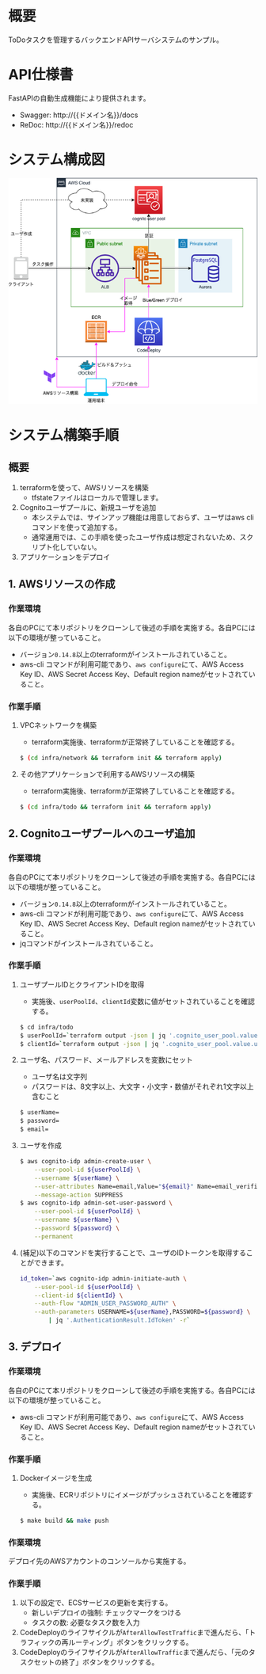 # 概要
ToDoタスクを管理するバックエンドAPIサーバシステムのサンプル。

# API仕様書
FastAPIの自動生成機能により提供されます。
- Swagger: http://{{ドメイン名}}/docs
- ReDoc: http://{{ドメイン名}}/redoc

# システム構成図
![システム構成図](./docs/system_structure.png)

# システム構築手順
## 概要
1. terraformを使って、AWSリソースを構築
   - tfstateファイルはローカルで管理します。
2. Cognitoユーザプールに、新規ユーザを追加
   - 本システムでは、サインアップ機能は用意しておらず、ユーザはaws cliコマンドを使って追加する。
   - 通常運用では、この手順を使ったユーザ作成は想定されないため、スクリプト化していない。
3. アプリケーションをデプロイ


## 1. AWSリソースの作成
### 作業環境
各自のPCにて本リポジトリをクローンして後述の手順を実施する。各自PCには以下の環境が整っていること。
- バージョン`0.14.8`以上のterraformがインストールされていること。
- aws-cli コマンドが利用可能であり、`aws configure`にて、AWS Access Key ID、AWS Secret Access Key、Default region nameがセットされていること。

### 作業手順
1. VPCネットワークを構築
   - terraform実施後、terraformが正常終了していることを確認する。

    ```sh
    $ (cd infra/network && terraform init && terraform apply)
    ```

2. その他アプリケーションで利用するAWSリソースの構築
   - terraform実施後、terraformが正常終了していることを確認する。

    ```sh
    $ (cd infra/todo && terraform init && terraform apply)
    ```

## 2. Cognitoユーザプールへのユーザ追加
### 作業環境
各自のPCにて本リポジトリをクローンして後述の手順を実施する。各自PCには以下の環境が整っていること。
- バージョン`0.14.8`以上のterraformがインストールされていること。
- aws-cli コマンドが利用可能であり、`aws configure`にて、AWS Access Key ID、AWS Secret Access Key、Default region nameがセットされていること。
- jqコマンドがインストールされていること。

### 作業手順
1. ユーザプールIDとクライアントIDを取得
   - 実施後、`userPoolId`、`clientId`変数に値がセットされていることを確認する。

    ```sh
    $ cd infra/todo
    $ userPoolId=`terraform output -json | jq '.cognito_user_pool.value.user_pool_id' -r`
    $ clientId=`terraform output -json | jq '.cognito_user_pool.value.user_pool_client_id' -r`
    ```

2. ユーザ名、パスワード、メールアドレスを変数にセット
    - ユーザ名は文字列
    - パスワードは、8文字以上、大文字・小文字・数値がそれぞれ1文字以上含むこと

    ```sh
    $ userName=
    $ password=
    $ email=
    ```

3. ユーザを作成

    ```sh
    $ aws cognito-idp admin-create-user \
        --user-pool-id ${userPoolId} \
        --username ${userName} \
        --user-attributes Name=email,Value="${email}" Name=email_verified,Value=true \
        --message-action SUPPRESS
    $ aws cognito-idp admin-set-user-password \
        --user-pool-id ${userPoolId} \
        --username ${userName} \
        --password ${password} \
        --permanent
    ```

4. (補足)以下のコマンドを実行することで、ユーザのIDトークンを取得することができます。

    ```sh
    id_token=`aws cognito-idp admin-initiate-auth \
        --user-pool-id ${userPoolId} \
        --client-id ${clientId} \
        --auth-flow "ADMIN_USER_PASSWORD_AUTH" \
        --auth-parameters USERNAME=${userName},PASSWORD=${password} \
            | jq '.AuthenticationResult.IdToken' -r`
    ```

## 3. デプロイ
### 作業環境
各自のPCにて本リポジトリをクローンして後述の手順を実施する。各自PCには以下の環境が整っていること。
- aws-cli コマンドが利用可能であり、`aws configure`にて、AWS Access Key ID、AWS Secret Access Key、Default region nameがセットされていること。

### 作業手順
1. Dockerイメージを生成
    - 実施後、ECRリポジトリにイメージがプッシュされていることを確認する。

    ```sh
    $ make build && make push
    ```

### 作業環境
デプロイ先のAWSアカウントのコンソールから実施する。

### 作業手順
1. 以下の設定で、ECSサービスの更新を実行する。
    - 新しいデプロイの強制: チェックマークをつける
    - タスクの数: 必要なタスク数を入力
2. CodeDeployのライフサイクルが`AfterAllowTestTraffic`まで進んだら、「トラフィックの再ルーティング」ボタンをクリックする。
3. CodeDeployのライフサイクルが`AfterAllowTraffic`まで進んだら、「元のタスクセットの終了」ボタンをクリックする。
